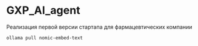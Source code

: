 # GXP_AI_agent
Реализация первой версии стартапа для фармацевтических компании

```
ollama pull nomic-embed-text
```